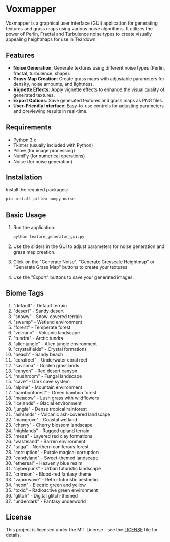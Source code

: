 # Voxmapper

Voxmapper is a graphical user interface (GUI) application for generating textures and grass maps using various noise algorithms. It utilizes the power of Perlin, Fractal and Turbulence noise types to create visually appealing heightmaps for use in Teardown.


## Features

- **Noise Generation**: Generate textures using different noise types (Perlin, fractal, turbulence, shape).
- **Grass Map Creation**: Create grass maps with adjustable parameters for density, noise amounts, and lightness.
- **Vignette Effects**: Apply vignette effects to enhance the visual quality of generated textures.
- **Export Options**: Save generated textures and grass maps as PNG files.
- **User-Friendly Interface**: Easy-to-use controls for adjusting parameters and previewing results in real-time.


## Requirements

- Python 3.x
- Tkinter (usually included with Python)
- Pillow (for image processing)
- NumPy (for numerical operations)
- Noise (for noise generation)


## Installation

   Install the required packages:
   ```bash
   pip install pillow numpy noise
   ```


## Basic Usage

1. Run the application:
   ```bash
   python texture_generator_gui.py
   ```

2. Use the sliders in the GUI to adjust parameters for noise generation and grass map creation.

3. Click on the "Generate Noise", "Generate Greyscale Heightmap" or "Generate Grass Map" buttons to create your textures.

4. Use the "Export" buttons to save your generated images.


## Biome Tags

1. "default" - Default terrain
2. "desert" - Sandy desert
3. "snowy" - Snow-covered terrain
4. "swamp" - Wetland environment
5. "forest" - Temperate forest
6. "volcano" - Volcanic landscape
7. "tundra" - Arctic tundra
8. "alienjungle" - Alien jungle environment
9. "crystalfields" - Crystal formations
10. "beach" - Sandy beach
11. "coralreef" - Underwater coral reef
12. "savanna" - Golden grasslands
13. "canyon" - Red desert canyon
14. "mushroom" - Fungal landscape
15. "cave" - Dark cave system
16. "alpine" - Mountain environment
17. "bambooforest" - Green bamboo forest
18. "meadow" - Lush grass with wildflowers
19. "icelands" - Glacial environment
20. "jungle" - Dense tropical rainforest
21. "ashlands" - Volcanic ash-covered landscape
22. "mangrove" - Coastal wetland
23. "cherry" - Cherry blossom landscape
24. "highlands" - Rugged upland terrain
25. "mesa" - Layered red clay formations
26. "wasteland" - Barren environment
27. "taiga" - Northern coniferous forest
28. "corruption" - Purple magical corruption
29. "candyland" - Sweet-themed landscape
30. "ethereal" - Heavenly blue realm
31. "cyberpunk" - Urban futuristic landscape
32. "crimson" - Blood-red fantasy theme
33. "vaporwave" - Retro-futuristic aesthetic
34. "neon" - Electric green and yellow
35. "toxic" - Radioactive green environment
36. "glitch" - Digital glitch-themed
37. "underdark" - Fantasy underworld


## License

This project is licensed under the MIT License - see the [LICENSE](LICENSE) file for details.

